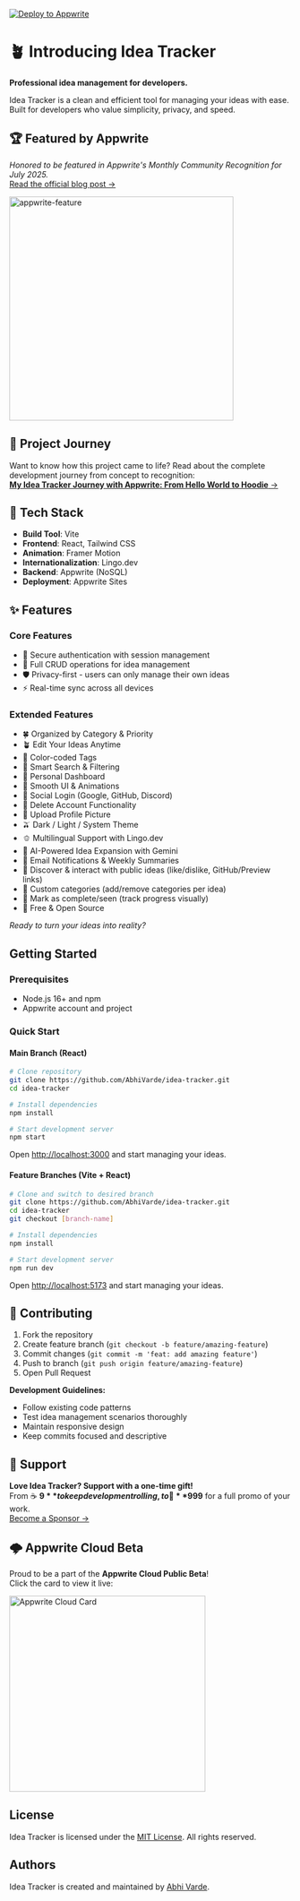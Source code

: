 [![Deploy to Appwrite](https://img.shields.io/badge/Deploy%20to-Appwrite-f02e65?style=for-the-badge&logo=appwrite&logoColor=f02e65&labelColor=1d1d1d)](https://cloud.appwrite.io/console)

# 🪴 Introducing Idea Tracker

**Professional idea management for developers.**

Idea Tracker is a clean and efficient tool for managing your ideas with ease. Built for developers who value simplicity, privacy, and speed.

## 🏆 Featured by Appwrite

_Honored to be featured in Appwrite's Monthly Community Recognition for July 2025._  
[Read the official blog post →](https://appwrite.io/blog/post/product-update-july-2025)

<img width="400" alt="appwrite-feature" src="https://github.com/user-attachments/assets/b2b49e8f-3e3c-4e86-bd24-9b0ebb809210" />

## 📖 Project Journey

Want to know how this project came to life? Read about the complete development journey from concept to recognition:  
[**My Idea Tracker Journey with Appwrite: From Hello World to Hoodie** →](https://dev.to/abhivarde/my-idea-tracker-journey-with-appwrite-from-hello-world-to-hoodie-4p6e)

## 🚀 Tech Stack

- **Build Tool**: Vite
- **Frontend**: React, Tailwind CSS
- **Animation**: Framer Motion
- **Internationalization**: Lingo.dev
- **Backend**: Appwrite (NoSQL)
- **Deployment**: Appwrite Sites

## ✨ Features

### Core Features

- 🔐 Secure authentication with session management
- 📝 Full CRUD operations for idea management
- 🛡️ Privacy-first - users can only manage their own ideas
- ⚡ Real-time sync across all devices

### Extended Features

- 🍀 Organized by Category & Priority
- 🪴 Edit Your Ideas Anytime
- 🥬 Color-coded Tags
- 🥒 Smart Search & Filtering
- 🌱 Personal Dashboard
- 🧩 Smooth UI & Animations
- 🥦 Social Login (Google, GitHub, Discord)
- 🌾 Delete Account Functionality
- 🫛 Upload Profile Picture
- 🫒 Dark / Light / System Theme
- 🫑 Multilingual Support with Lingo.dev
- 🤖 AI-Powered Idea Expansion with Gemini
- 📧 Email Notifications & Weekly Summaries
- 🥝 Discover & interact with public ideas (like/dislike, GitHub/Preview links)
- 🌳 Custom categories (add/remove categories per idea)
- 🍏 Mark as complete/seen (track progress visually)
- 💚 Free & Open Source

_Ready to turn your ideas into reality?_

## Getting Started

### Prerequisites

- Node.js 16+ and npm
- Appwrite account and project

### Quick Start

#### Main Branch (React)

```bash
# Clone repository
git clone https://github.com/AbhiVarde/idea-tracker.git
cd idea-tracker

# Install dependencies
npm install

# Start development server
npm start
```

Open [http://localhost:3000](http://localhost:3000) and start managing your ideas.

#### Feature Branches (Vite + React)

```bash
# Clone and switch to desired branch
git clone https://github.com/AbhiVarde/idea-tracker.git
cd idea-tracker
git checkout [branch-name]

# Install dependencies
npm install

# Start development server
npm run dev
```

Open [http://localhost:5173](http://localhost:5173) and start managing your ideas.

## 🤝 Contributing

1. Fork the repository
2. Create feature branch (`git checkout -b feature/amazing-feature`)
3. Commit changes (`git commit -m 'feat: add amazing feature'`)
4. Push to branch (`git push origin feature/amazing-feature`)
5. Open Pull Request

**Development Guidelines:**

- Follow existing code patterns
- Test idea management scenarios thoroughly
- Maintain responsive design
- Keep commits focused and descriptive

## 💖 Support

**Love Idea Tracker? Support with a one-time gift!**  
From ☕ **$9** to keep development rolling, to 🚀 **$999** for a full promo of your work.  
[Become a Sponsor →](https://github.com/sponsors/AbhiVarde)

## 🌩️ Appwrite Cloud Beta

Proud to be a part of the **Appwrite Cloud Public Beta**!  
Click the card to view it live:

<a href="https://cloud.appwrite.io/card/653e053411ff36b703e7" target="_blank">
  <img width="350" src="https://cloud.appwrite.io/v1/cards/cloud?userId=653e053411ff36b703e7" alt="Appwrite Cloud Card" />
</a>

## License

Idea Tracker is licensed under the [MIT License](http://choosealicense.com/licenses/mit/). All rights reserved.

## Authors

Idea Tracker is created and maintained by [Abhi Varde](https://www.abhivarde.in/).
